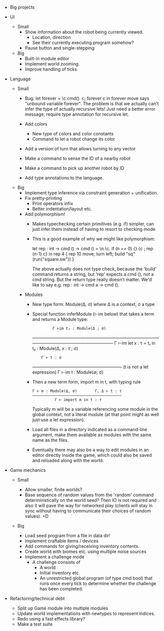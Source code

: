 - Big projects

- UI
    - Small
        - Show information about the robot being currently viewed.
            - Location, direction
            - See their currently executing program somehow?
        - Pause button and single-stepping
    - Big
        - Built-in module editor
        - Implement world zooming.
        - Improve handling of ticks.

- Language
    - Small
        - Bug: let forever = \c:cmd(). c; forever c in forever move
          says "unbound variable forever".  The problem is that we
          actually can't infer the type of actually recursive lets!
          Just need a better error message, require type annotation
          for recursive let.

        - Add colors
            - New type of colors and color constants
            - Command to let a robot change its color
        - Add a version of turn that allows turning to any vector
        - Make a command to sense the ID of a nearby robot
        - Make a command to pick up another robot by ID
        - Add type annotations to the language.
    - Big
        - Implement type inference via constraint generation +
          unification.
        - Fix pretty-printing
            - Print operators infix
            - Better indentation/layout etc.
        - Add polymorphism!
            - Makes typechecking certain primitives (e.g. if) simpler,
              can just infer them instead of having to resort to
              checking mode
            - This is a good example of why we might like
              polymorphism:

              let rep : int -> cmd () -> cmd () =
                \n.\c.
                  if (n == 0)
                    {}
                    {c ; rep (n-1) c}
              in
              rep 4 {
                rep 10 move;
                turn left;
                build "sq" (run("square.sw"))
              }

              The above actually does not type check, because the 'build'
              command returns a string, but 'rep' expects a cmd (),
              not a cmd string.  But the return type really doesn't
              matter. We'd like to say e.g.  rep : int -> cmd a -> cmd ().
        - Modules
            - New type form: Module(Δ, σ) where Δ is a context, σ a type
            - Special function inferModule (⊢im below) that takes a term and returns a
              Module type:

                           Γ ⊢im t₂ : Module(Δ ; σ)
                ———————————————————————————————————————————————–
                Γ ⊢im let x : τ = t₁ in t₂ : Module(Δ, x : τ ; σ)

                      Γ ⊢ t : σ
                ————————————————————–  (t is not a let expression)
                Γ ⊢im t : Module(∅; σ)

            - Then a new term form,  import m in t, with typing rule

                  Γ ⊢ m : Module(Δ, σ)        Γ, Δ ⊢ t : τ
                  ————————————————————————————————————————
                            Γ ⊢ import m in t : τ

              Typically m will be a variable referencing some module in
              the global context, not a literal module (at that point
              might as well just use a let expression).

            - Load all files in a directory indicated as a command-line
              argument, make them available as modules with the same name
              as the files.
            - Eventually there may also be a way to edit modules in an
              editor directly inside the game, which could also be saved
              and reloaded along with the world.

- Game mechanics
    - Small
        - Allow smaller, finite worlds?
        - Base sequence of random values from the 'random' command
          deterministically on the world seed?  Then IO is not required
          and also it will pave the way for networked play (clients
          will stay in sync without having to communicate their
          choices of random values). =D

    - Big
        - Load seed program from a file in data dir!
        - Implement craftable items / devices
        - Add commands for giving/receiving inventory contents.
        - Create world with biomes etc. using multiple noise sources
        - Implement a challenge mode
            - A challenge consists of
                - A world
                - Initial inventory etc.
                - An unrestricted global program (of type cmd bool)
                  that runs once every tick to determine whether the
                  challenge has been completed.

- Refactoring/technical debt
    - Split up Game module into multiple modules
    - Update world implementations with newtypes to represent indices.
    - Redo using a fast effects library?
    - Make a test suite
